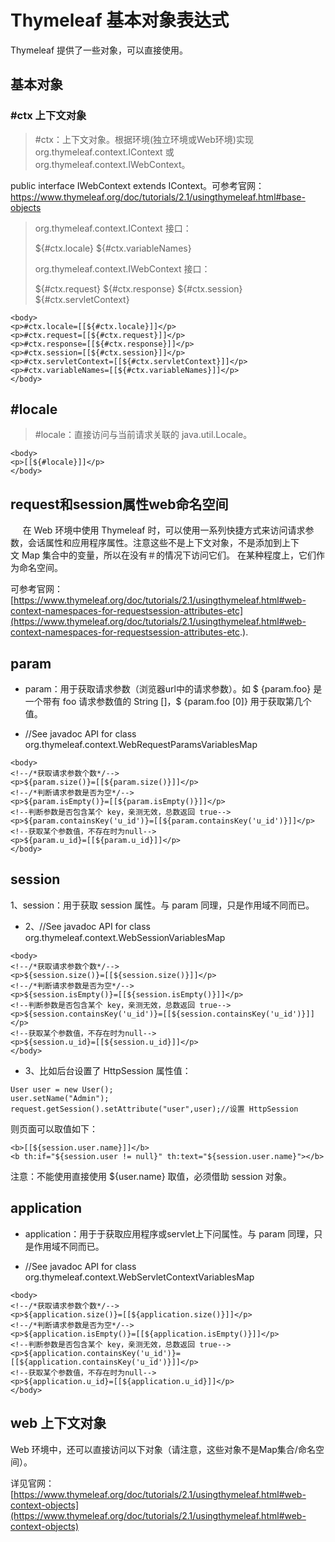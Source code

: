 # Thymeleaf 基本对象表达式
Thymeleaf 提供了一些对象，可以直接使用。

## 基本对象
### #ctx 上下文对象
> #ctx：上下文对象。根据环境(独立环境或Web环境)实现 org.thymeleaf.context.IContext 或 org.thymeleaf.context.IWebContext。

public interface IWebContext extends IContext。可参考官网：https://www.thymeleaf.org/doc/tutorials/2.1/usingthymeleaf.html#base-objects

> org.thymeleaf.context.IContext 接口：
>
> ${#ctx.locale}
> ${#ctx.variableNames}
> 
> org.thymeleaf.context.IWebContext 接口：
> 
> ${#ctx.request}
> ${#ctx.response}
> ${#ctx.session}
> ${#ctx.servletContext}
```
<body>
<p>#ctx.locale=[[${#ctx.locale}]]</p>
<p>#ctx.request=[[${#ctx.request}]]</p>
<p>#ctx.response=[[${#ctx.response}]]</p>
<p>#ctx.session=[[${#ctx.session}]]</p>
<p>#ctx.servletContext=[[${#ctx.servletContext}]]</p>
<p>#ctx.variableNames=[[${#ctx.variableNames}]]</p>
</body>
```



## #locale
> #locale：直接访问与当前请求关联的 java.util.Locale。
```
<body>
<p>[[${#locale}]]</p>
</body>
```


## request和session属性web命名空间
     在 Web 环境中使用 Thymeleaf 时，可以使用一系列快捷方式来访问请求参数，会话属性和应用程序属性。注意这些不是上下文对象，不是添加到上下文 Map 集合中的变量，所以在没有＃的情况下访问它们。 在某种程度上，它们作为命名空间。

可参考官网：[https://www.thymeleaf.org/doc/tutorials/2.1/usingthymeleaf.html#web-context-namespaces-for-requestsession-attributes-etc](https://www.thymeleaf.org/doc/tutorials/2.1/usingthymeleaf.html#web-context-namespaces-for-requestsession-attributes-etc.).

## param
- param：用于获取请求参数（浏览器url中的请求参数）。如 $ {param.foo} 是一个带有 foo 请求参数值的 String []，$ {param.foo [0]} 用于获取第几个值。

- //See javadoc API for class org.thymeleaf.context.WebRequestParamsVariablesMap
```
<body>
<!--/*获取请求参数个数*/-->
<p>${param.size()}=[[${param.size()}]]</p>
<!--/*判断请求参数是否为空*/-->
<p>${param.isEmpty()}=[[${param.isEmpty()}]]</p>
<!--判断参数是否包含某个 key，亲测无效，总数返回 true-->
<p>${param.containsKey('u_id')}=[[${param.containsKey('u_id')}]]</p>
<!--获取某个参数值，不存在时为null-->
<p>${param.u_id}=[[${param.u_id}]]</p>
</body>
```

## session
1、session：用于获取 session 属性。与 param 同理，只是作用域不同而已。

- 2、//See javadoc API for class org.thymeleaf.context.WebSessionVariablesMap
```
<body>
<!--/*获取请求参数个数*/-->
<p>${session.size()}=[[${session.size()}]]</p>
<!--/*判断请求参数是否为空*/-->
<p>${session.isEmpty()}=[[${session.isEmpty()}]]</p>
<!--判断参数是否包含某个 key，亲测无效，总数返回 true-->
<p>${session.containsKey('u_id')}=[[${session.containsKey('u_id')}]]</p>
<!--获取某个参数值，不存在时为null-->
<p>${session.u_id}=[[${session.u_id}]]</p>
</body>
```
- 3、比如后台设置了 HttpSession 属性值：

```
User user = new User();
user.setName("Admin");
request.getSession().setAttribute("user",user);//设置 HttpSession
```
则页面可以取值如下：
```
<b>[[${session.user.name}]]</b>
<b th:if="${session.user != null}" th:text="${session.user.name}"></b>
```
注意：不能使用直接使用 ${user.name} 取值，必须借助 session 对象。

## application
- application：用于于获取应用程序或servlet上下问属性。与 param 同理，只是作用域不同而已。

- //See javadoc API for class org.thymeleaf.context.WebServletContextVariablesMap
```
<body>
<!--/*获取请求参数个数*/-->
<p>${application.size()}=[[${application.size()}]]</p>
<!--/*判断请求参数是否为空*/-->
<p>${application.isEmpty()}=[[${application.isEmpty()}]]</p>
<!--判断参数是否包含某个 key，亲测无效，总数返回 true-->
<p>${application.containsKey('u_id')}=[[${application.containsKey('u_id')}]]</p>
<!--获取某个参数值，不存在时为null-->
<p>${application.u_id}=[[${application.u_id}]]</p>
</body>
```
## web 上下文对象
Web 环境中，还可以直接访问以下对象（请注意，这些对象不是Map集合/命名空间）。

详见官网：[https://www.thymeleaf.org/doc/tutorials/2.1/usingthymeleaf.html#web-context-objects](https://www.thymeleaf.org/doc/tutorials/2.1/usingthymeleaf.html#web-context-objects)

